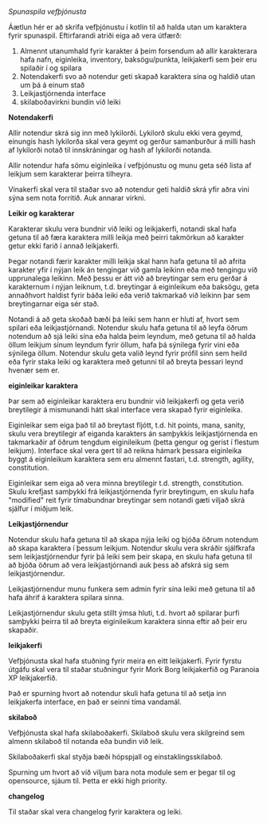*Spunaspila vefþjónusta*

Áætlun hér er að skrifa vefþjónustu í kotlin til að halda utan um karaktera fyrir spunaspil. Eftirfarandi atriði eiga að vera útfærð:
1. Almennt utanumhald fyrir karakter á þeim forsendum að allir karakterara hafa nafn, eiginleika, inventory, baksögu/punkta, leikjakerfi sem þeir eru spilaðir í og spilara
2. Notendakerfi svo að notendur geti skapað karaktera sína og haldið utan um þá á einum stað
3. Leikjastjórnenda interface
4. skilaboðavirkni bundin við leiki


**Notendakerfi**

Allir notendur skrá sig inn með lykilorði. Lykilorð skulu ekki vera geymd,
einungis hash lykilorða skal vera geymt og gerður samanburður á milli hash af lykilorði notað til innskráningar og hash af lykilorði notanda.

Allir notendur hafa sömu eiginleika í vefþjónustu og munu geta séð lista af leikjum sem karakterar þeirra tilheyra.

Vinakerfi skal vera til staðar svo að notendur geti haldið skrá yfir aðra vini sýna sem nota forritið. Auk annarar virkni.

**Leikir og karakterar**

Karakterar skulu vera bundnir við leiki og leikjakerfi, notandi skal hafa getuna til að færa karaktera milli leikja með þeirri takmörkun að karakter getur ekki farið í annað leikjakerfi.

Þegar notandi færir karakter milli leikja skal hann hafa getuna til að afrita karakter yfir í nýjan leik án tengingar við gamla leikinn eða með tengingu við upprunalega leikinn.
Með þessu er átt við að breytingar sem eru gerðar á karakternum í nýjan leiknum, t.d. breytingar á eiginleikum eða baksögu, geta annaðhvort haldist fyrir báða leiki eða verið takmarkað við leikinn þar sem breytingarnar eiga sér stað.

Notandi á að geta skoðað bæði þá leiki sem hann er hluti af, hvort sem spilari eða leikjastjórnandi. Notendur skulu hafa getuna til að leyfa öðrum notendum að sjá leiki sína eða halda þeim leyndum, með getuna til að halda öllum leikjum sínum leyndum fyrir öllum, hafa þá sýnilega fyrir vini eða sýnilega öllum. Notendur skulu geta valið leynd fyrir prófíl sinn sem heild eða fyrir staka leiki og karaktera með getunni til að breyta þessari leynd hvenær sem er.

**eiginleikar karaktera**

Þar sem að eiginleikar karaktera eru bundnir við leikjakerfi og geta verið breytilegir á mismunandi hátt skal interface vera skapað fyrir eiginleika.

Eiginleikar sem eiga það til að breytast fljótt, t.d. hit points, mana, sanity, skulu vera breytilegir af eiganda karakters án samþykkis leikjastjórnenda en takmarkaðir af öðrum tengdum eiginileikum (þetta gengur og gerist í flestum leikjum). Interface skal vera gert til að reikna hámark þessara eiginleika byggt á eiginleikum karaktera sem eru almennt fastari, t.d. strength, agility, constitution.

Eiginleikar sem eiga að vera minna breytilegir t.d. strength, constitution. Skulu krefjast samþykki frá leikjastjórnenda fyrir breytingum, en skulu hafa "modified" reit fyrir tímabundnar breytingar sem notandi gæti viljað skrá sjálfur í miðjum leik.

**Leikjastjórnendur**

Notendur skulu hafa getuna til að skapa nýja leiki og bjóða öðrum notendum að skapa karaktera í þessum leikjum. Notendur skulu vera skráðir sjálfkrafa sem leikjastjórnendur fyrir þá leiki sem þeir skapa, en skulu hafa getuna til að bjóða öðrum að vera leikjastjórnandi auk þess að afskrá sig sem leikjastjórnendur.

Leikjastjórnendur munu funkera sem admin fyrir sína leiki með getuna til að hafa áhrif á karaktera spilara sinna.

Leikjastjórnendur skulu geta stillt ýmsa hluti, t.d. hvort að spilarar þurfi samþykki þeirra til að breyta eiginileikum karaktera sinna eftir að þeir eru skapaðir.

**leikjakerfi**

Vefþjónusta skal hafa stuðning fyrir meira en eitt leikjakerfi. Fyrir fyrstu útgáfu skal vera til staðar stuðningur fyrir Mork Borg leikjakerfið og Paranoia XP leikjakerfið.

Það er spurning hvort að notendur skuli hafa getuna til að setja inn leikjakerfa interface, en það er seinni tíma vandamál.

**skilaboð**

Vefþjónusta skal hafa skilaboðakerfi. Skilaboð skulu vera skilgreind sem almenn skilaboð til notanda eða bundin við leik.

Skilaboðakerfi skal styðja bæði hópspjall og einstaklingsskilaboð.

Spurning um hvort að við viljum bara nota module sem er þegar til og opensource, sjáum til. Þetta er ekki high priority.

**changelog**

Til staðar skal vera changelog fyrir karaktera og leiki.